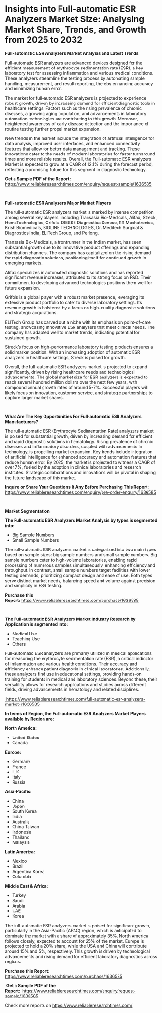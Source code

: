 <p><h1>Insights into Full-automatic ESR Analyzers Market Size: Analysing Market Share, Trends, and Growth from 2025 to 2032</h1></p><p><strong>Full-automatic ESR Analyzers Market Analysis and Latest Trends</strong></p>
<p><p>Full-automatic ESR analyzers are advanced devices designed for the efficient measurement of erythrocyte sedimentation rate (ESR), a key laboratory test for assessing inflammation and various medical conditions. These analyzers streamline the testing process by automating sample handling, measurement, and result reporting, thereby enhancing accuracy and minimizing human error. </p><p>The market for full-automatic ESR analyzers is projected to experience robust growth, driven by increasing demand for efficient diagnostic tools in healthcare settings. Factors such as the rising prevalence of chronic diseases, a growing aging population, and advancements in laboratory automation technologies are contributing to this growth. Moreover, heightened awareness of early disease detection and the importance of routine testing further propel market expansion.</p><p>New trends in the market include the integration of artificial intelligence for data analysis, improved user interfaces, and enhanced connectivity features that allow for better data management and tracking. These innovations cater to the needs of modern laboratories for faster turnaround times and more reliable results. Overall, the Full-automatic ESR Analyzers Market is expected to grow at a CAGR of 12.1% during the forecast period, reflecting a promising future for this segment in diagnostic technology.</p></p>
<p><strong>Get a Sample PDF of the Report:&nbsp;</strong> <a href="https://www.reliableresearchtimes.com/enquiry/request-sample/1636585?utm_campaign=3269&utm_medium=2&utm_source=Github&utm_content=ia&utm_term=23032025&utm_id=full-automatic-esr-analyzers">https://www.reliableresearchtimes.com/enquiry/request-sample/1636585</a></p>
<p>&nbsp;</p>
<p><strong>Full-automatic ESR Analyzers Major Market Players</strong></p>
<p><p>The full-automatic ESR analyzers market is marked by intense competition among several key players, including Transasia Bio-Medicals, Alifax, Streck, HemaTechnologies, Grifols, DIESSE Diagnostica Senese, RR Mechatronics, Krish Biomedicals, BIOLINE TECHNOLOGIES, Dr. Meditech Surgical & Diagnostics India, ELITech Group, and Perlong.</p><p>Transasia Bio-Medicals, a frontrunner in the Indian market, has seen substantial growth due to its innovative product offerings and expanding distribution channels. The company has capitalized on the rising demand for rapid diagnostic solutions, positioning itself for continued growth in emerging markets.</p><p>Alifax specializes in automated diagnostic solutions and has reported significant revenue increases, attributed to its strong focus on R&D. Their commitment to developing advanced technologies positions them well for future expansion.</p><p>Grifols is a global player with a robust market presence, leveraging its extensive product portfolio to cater to diverse laboratory settings. Its revenue growth is bolstered by a focus on high-quality diagnostic solutions and strategic acquisitions.</p><p>ELITech Group has carved out a niche with its emphasis on point-of-care testing, showcasing innovative ESR analyzers that meet clinical needs. The company has adapted well to market trends, indicating potential for sustained growth.</p><p>Streck’s focus on high-performance laboratory testing products ensures a solid market position. With an increasing adoption of automatic ESR analyzers in healthcare settings, Streck is poised for growth.</p><p>Overall, the full-automatic ESR analyzers market is projected to expand significantly, driven by rising healthcare needs and technological advancements. The global market size for ESR analyzers is expected to reach several hundred million dollars over the next few years, with compound annual growth rates of around 5-7%. Successful players will likely focus on innovation, customer service, and strategic partnerships to capture larger market shares.</p></p>
<p>&nbsp;</p>
<p><strong>What Are The Key Opportunities For Full-automatic ESR Analyzers Manufacturers?</strong></p>
<p><p>The full-automatic ESR (Erythrocyte Sedimentation Rate) analyzers market is poised for substantial growth, driven by increasing demand for efficient and rapid diagnostic solutions in hematology. Rising prevalence of chronic diseases and inflammatory disorders, coupled with advancements in technology, is propelling market expansion. Key trends include integration of artificial intelligence for enhanced accuracy and automation features that reduce human error. By 2025, the market is projected to witness a CAGR of over 7%, fueled by the adoption in clinical laboratories and research institutes. Strategic collaborations and innovations will be pivotal in shaping the future landscape of this market.</p></p>
<p><strong>Inquire or Share Your Questions If Any Before Purchasing This Report:</strong> <a href="https://www.reliableresearchtimes.com/enquiry/pre-order-enquiry/1636585?utm_campaign=3269&utm_medium=2&utm_source=Github&utm_content=ia&utm_term=23032025&utm_id=full-automatic-esr-analyzers">https://www.reliableresearchtimes.com/enquiry/pre-order-enquiry/1636585</a></p>
<p>&nbsp;</p>
<p><strong>Market Segmentation</strong></p>
<p><strong>The Full-automatic ESR Analyzers Market Analysis by types is segmented into:</strong></p>
<p><ul><li>Big Sample Numbers</li><li>Small Sample Numbers</li></ul></p>
<p><p>The full-automatic ESR analyzers market is categorized into two main types based on sample sizes: big sample numbers and small sample numbers. Big sample numbers cater to high-volume laboratories, enabling rapid processing of numerous samples simultaneously, enhancing efficiency and throughput. In contrast, small sample numbers target facilities with lower testing demands, prioritizing compact design and ease of use. Both types serve distinct market needs, balancing speed and volume against precision and simplicity in ESR testing.</p></p>
<p><strong>Purchase this Report:&nbsp;</strong><a href="https://www.reliableresearchtimes.com/purchase/1636585?utm_campaign=3269&utm_medium=2&utm_source=Github&utm_content=ia&utm_term=23032025&utm_id=full-automatic-esr-analyzers">https://www.reliableresearchtimes.com/purchase/1636585</a></p>
<p>&nbsp;</p>
<p><strong>The Full-automatic ESR Analyzers Market Industry Research by Application is segmented into:</strong></p>
<p><ul><li>Medical Use</li><li>Teaching Use</li><li>Others</li></ul></p>
<p><p>Full-automatic ESR analyzers are primarily utilized in medical applications for measuring the erythrocyte sedimentation rate (ESR), a critical indicator of inflammation and various health conditions. Their accuracy and efficiency enhance patient diagnosis in clinical laboratories. Additionally, these analyzers find use in educational settings, providing hands-on training for students in medical and laboratory sciences. Beyond these, their versatility allows for research applications and studies across different fields, driving advancements in hematology and related disciplines.</p></p>
<p><a href="https://www.reliableresearchtimes.com/full-automatic-esr-analyzers-market-r1636585?utm_campaign=3269&utm_medium=2&utm_source=Github&utm_content=ia&utm_term=23032025&utm_id=full-automatic-esr-analyzers">&nbsp;https://www.reliableresearchtimes.com/full-automatic-esr-analyzers-market-r1636585</a></p>
<p><strong>In terms of Region, the Full-automatic ESR Analyzers Market Players available by Region are:</strong></p>
<p>
    <p> <strong> North America: </strong>
        <ul>
            <li>United States</li>
            <li>Canada</li>
        </ul>
        </p> 
    <p> <strong> Europe: </strong>
        <ul>
            <li>Germany</li>
            <li>France</li>
            <li>U.K.</li>
            <li>Italy</li>
            <li>Russia</li>
        </ul>
        </p> 
    <p> <strong> Asia-Pacific: </strong>
        <ul>
            <li>China</li>
            <li>Japan</li>
            <li>South Korea</li>
            <li>India</li>
            <li>Australia</li>
            <li>China Taiwan</li>
            <li>Indonesia</li>
            <li>Thailand</li>
            <li>Malaysia</li>
        </ul>
        </p> 
    <p> <strong> Latin America: </strong>
        <ul>
            <li>Mexico</li>
            <li>Brazil</li>
            <li>Argentina Korea</li>
            <li>Colombia</li>
        </ul>
        </p> 
    <p> <strong> Middle East & Africa: </strong>
        <ul>
            <li>Turkey</li>
            <li>Saudi</li>
            <li>Arabia</li>
            <li>UAE</li>
            <li>Korea</li>
        </ul>
    </p>
    </p>
<p><p>The full-automatic ESR analyzers market is poised for significant growth, particularly in the Asia-Pacific (APAC) region, which is anticipated to dominate the market with a share of approximately 35%. North America follows closely, expected to account for 25% of the market. Europe is projected to hold a 20% share, while the USA and China will contribute around 15% and 5%, respectively. This growth is driven by technological advancements and rising demand for efficient laboratory diagnostics across regions.</p></p>
<p><strong>Purchase this Report: </strong><a href="https://www.reliableresearchtimes.com/purchase/1636585?utm_campaign=3269&utm_medium=2&utm_source=Github&utm_content=ia&utm_term=23032025&utm_id=full-automatic-esr-analyzers">https://www.reliableresearchtimes.com/purchase/1636585</a></p>
<p>&nbsp;<strong>Get a Sample PDF of the Report:&nbsp;&nbsp;</strong><a href="https://www.reliableresearchtimes.com/enquiry/request-sample/1636585?utm_campaign=3269&utm_medium=2&utm_source=Github&utm_content=ia&utm_term=23032025&utm_id=full-automatic-esr-analyzers">https://www.reliableresearchtimes.com/enquiry/request-sample/1636585</a></p>
<p><strong></strong></p>
<p>Check more reports on <a href="https://www.reliableresearchtimes.com/?utm_campaign=3269&utm_medium=2&utm_source=Github&utm_content=ia&utm_term=23032025&utm_id=full-automatic-esr-analyzers">https://www.reliableresearchtimes.com/</a></p>